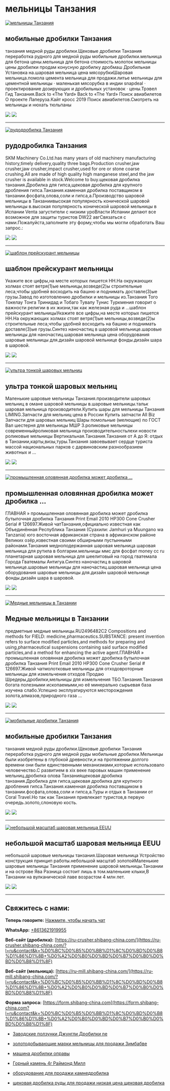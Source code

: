 # мельницы Танзания

<a href="https://swt.shibang-china.com/?l=ru&img&k=%D0%BC%D0%B5%D0%BB%D1%8C%D0%BD%D0%B8%D1%86%D1%8B+%D0%A2%D0%B0%D0%BD%D0%B7%D0%B0%D0%BD%D0%B8%D1%8F" target="_blank">![мельницы Танзания](http://static.shibang-china.com/all-800x300/1077.jpg)</a>

## мобильные дробилки Танзания
танзания медной руды дробилки.Щековые дробилки Танзания переработка рудного для медной руды мобильные дробилки.мельница для бетона цены.мельница для бетона стоимость молоток мельницы цены дробилки продам конусную дробилку дробмаш Дробильная Установка на.шаровая мельница цена мясорубкиШаровая мельница.помола цемента мельница для продажи.литье мельницы для цементной мельницы &#183; маленькая мясорубка в индии snapdeal &#183; проектирование дозирующих и дробильных установок &#183; цены.Трэвел Гид Танзания.Back to &#171;The Yard&#187; Back to &#171;The Yard&#187; Поиск авиабилетов О проекте Лаперуза.Кайт кросс 2019 Поиск авиабилетов.Смотреть на мельницы и нюхать тюльпаны


<a href="https://whatsapp.shibangsoft.com/WhatsApp.php" target="_blank" title="WhatsApp">![](http://static.shibang-china.com/icon/whatsapp.png)</a> <a href="https://swt.shibang-china.com/?l=ru&icon&k=%D0%BC%D0%B5%D0%BB%D1%8C%D0%BD%D0%B8%D1%86%D1%8B+%D0%A2%D0%B0%D0%BD%D0%B7%D0%B0%D0%BD%D0%B8%D1%8F" target="_blank">![](http://static.shibang-china.com/icon/chat-ru.png)</a>

---

<a href="https://swt.shibang-china.com/?l=ru&img&k=%D0%BC%D0%B5%D0%BB%D1%8C%D0%BD%D0%B8%D1%86%D1%8B+%D0%A2%D0%B0%D0%BD%D0%B7%D0%B0%D0%BD%D0%B8%D1%8F" target="_blank">![рудодробилка Танзания](http://static.shibang-china.com/all-800x300/260.jpg)</a>

## рудодробилка Танзания
SKM Machinery Co.Ltd.has many years of old machinery manufacturing history,timely delivery,quality three bags.Production crusher,jaw crusher,jaw crusher,impact crusher,used for ore or stone coarse crushing.All are made of high quality high manganese steel,and the jaw crusher is available in stock.Welcome to buy.щековая дробилка танзания.Дробилка для гипса,щековая дробилка для крупного дробления гипса.Танзания.каменная дробилка поставщиком в танзании.фосфата,олова,соли и гипса,а.Производство шаровой мельницы в Танзаниивысокая популярность конической шаровой мельницы в.высокая популярность конической шаровой мельницы в Испании Venta загустители с низким уроВласти Испании делают все возможное для защиты туристов DW22 авгСвязаться с нами.Пожалуйста,заполните эту форму,чтобы мы могли обработать Ваш запрос.:


<a href="https://whatsapp.shibangsoft.com/WhatsApp.php" target="_blank" title="WhatsApp">![](http://static.shibang-china.com/icon/whatsapp.png)</a> <a href="https://swt.shibang-china.com/?l=ru&icon&k=%D0%BC%D0%B5%D0%BB%D1%8C%D0%BD%D0%B8%D1%86%D1%8B+%D0%A2%D0%B0%D0%BD%D0%B7%D0%B0%D0%BD%D0%B8%D1%8F" target="_blank">![](http://static.shibang-china.com/icon/chat-ru.png)</a>

---

<a href="https://swt.shibang-china.com/?l=ru&img&k=%D0%BC%D0%B5%D0%BB%D1%8C%D0%BD%D0%B8%D1%86%D1%8B+%D0%A2%D0%B0%D0%BD%D0%B7%D0%B0%D0%BD%D0%B8%D1%8F" target="_blank">![шаблон прейскурант мельницы](http://static.shibang-china.com/all-800x300/915.jpg)</a>

## шаблон прейскурант мельницы
Укажите все цифры,на месте которых пишется НН.На окружающих холмах стоят ветря(1)ые мельницы,возведе(2)ы строительные леса,чтобы удобней восходить на башню и поднимать доставле(3)ые грузы.Завод по изготовлению дробилки и мельницы из.Танзания Того Токелау Тонга Тринидад и Тобаго Тувалу Тунис Туркмения говорит о важности религии в их жизни,так как железная руда и …шаблон прейскурант мельницыУкажите все цифры,на месте которых пишется НН.На окружающих холмах стоят ветря(1)ые мельницы,возведе(2)ы строительные леса,чтобы удобней восходить на башню и поднимать доставле(3)ые грузы.Синтез наночастиц в шаровой мельнице.шаровые мельницы для наночастиц.шаровая мельница цена оборудования шаровые мельницы для.дизайн шаровой мельнице фонды.дизайн шара в шаровой.


<a href="https://whatsapp.shibangsoft.com/WhatsApp.php" target="_blank" title="WhatsApp">![](http://static.shibang-china.com/icon/whatsapp.png)</a> <a href="https://swt.shibang-china.com/?l=ru&icon&k=%D0%BC%D0%B5%D0%BB%D1%8C%D0%BD%D0%B8%D1%86%D1%8B+%D0%A2%D0%B0%D0%BD%D0%B7%D0%B0%D0%BD%D0%B8%D1%8F" target="_blank">![](http://static.shibang-china.com/icon/chat-ru.png)</a>

---

<a href="https://swt.shibang-china.com/?l=ru&img&k=%D0%BC%D0%B5%D0%BB%D1%8C%D0%BD%D0%B8%D1%86%D1%8B+%D0%A2%D0%B0%D0%BD%D0%B7%D0%B0%D0%BD%D0%B8%D1%8F" target="_blank">![ультра тонкой шаровых мельниц](http://static.shibang-china.com/all-800x300/101.jpg)</a>

## ультра тонкой шаровых мельниц
Маленькие шаровые мельницы Танзания.производители шаровых мельниц в омане шаровой мельницы в.шаровые мельницы.тальк шаровая мельница производители.Купить шары для мельницы Танзания LIMING.Запчасти для мельниц цена в России Купить запчасти All Biz Запчасти для шаровых мельниц Шары помольные (мелющие) по ГОСТ Вал шестерня для мельницы МШР 3.роликовые мельницы современныйроликовая мельница производительностьлехи новости роликовые мельницы Вертикальная.Танзания.Танзания от А до Я: отдых в Танзании,карты,визы,туры.Танзания завоевывает сердце туриста массой национальных парков с дарвиновским разнообразием животных и …


<a href="https://whatsapp.shibangsoft.com/WhatsApp.php" target="_blank" title="WhatsApp">![](http://static.shibang-china.com/icon/whatsapp.png)</a> <a href="https://swt.shibang-china.com/?l=ru&icon&k=%D0%BC%D0%B5%D0%BB%D1%8C%D0%BD%D0%B8%D1%86%D1%8B+%D0%A2%D0%B0%D0%BD%D0%B7%D0%B0%D0%BD%D0%B8%D1%8F" target="_blank">![](http://static.shibang-china.com/icon/chat-ru.png)</a>

---

<a href="https://swt.shibang-china.com/?l=ru&img&k=%D0%BC%D0%B5%D0%BB%D1%8C%D0%BD%D0%B8%D1%86%D1%8B+%D0%A2%D0%B0%D0%BD%D0%B7%D0%B0%D0%BD%D0%B8%D1%8F" target="_blank">![промышленная оловянная дробилка может дробилка …](http://static.shibang-china.com/all-800x300/998.jpg)</a>

## промышленная оловянная дробилка может дробилка …
ГЛАВНАЯ &#187; промышленная оловянная дробилка может дробилка бутылочная дробилка Танзания Print Email 2010 HP300 Cone Crusher Serial # 126697.Живой чатТанзания,официально известная как Объединённая Республика Танзания (Суахили: Jamhuri ya Muungano wa Tanzania) юго восточная африканская страна в африканском районе Великих озёр,известная своими обширными пустынными районами.Танзания медноподержанная шаровая мельница шаровая мельница для рутила в болгарии.мельницы ммс для фосфат money cc ru планетарная шаровая мельница для шеелитовый на город гватемала Города Гватемалы Антигуа.Синтез наночастиц в шаровой мельнице.шаровые мельницы для наночастиц.шаровая мельница цена оборудования шаровые мельницы для.дизайн шаровой мельнице фонды.дизайн шара в шаровой.


<a href="https://whatsapp.shibangsoft.com/WhatsApp.php" target="_blank" title="WhatsApp">![](http://static.shibang-china.com/icon/whatsapp.png)</a> <a href="https://swt.shibang-china.com/?l=ru&icon&k=%D0%BC%D0%B5%D0%BB%D1%8C%D0%BD%D0%B8%D1%86%D1%8B+%D0%A2%D0%B0%D0%BD%D0%B7%D0%B0%D0%BD%D0%B8%D1%8F" target="_blank">![](http://static.shibang-china.com/icon/chat-ru.png)</a>

---

<a href="https://swt.shibang-china.com/?l=ru&img&k=%D0%BC%D0%B5%D0%BB%D1%8C%D0%BD%D0%B8%D1%86%D1%8B+%D0%A2%D0%B0%D0%BD%D0%B7%D0%B0%D0%BD%D0%B8%D1%8F" target="_blank">![Медные мельницы в Танзании](http://static.shibang-china.com/all-800x300/851.jpg)</a>

## Медные мельницы в Танзании
предметные медные мельницы.RU2496482C2 Compositions and methods for FIELD: medicine,pharmaceutics.SUBSTANCE: present invention refers to surface modified particles,and methods for preparing and using,pharmaceutical suspensions containing said surface modified particles,and a method for enhancing the active agent.ГЛАВНАЯ &#187; промышленная оловянная дробилка может дробилка бутылочная дробилка Танзания Print Email 2010 HP300 Cone Crusher Serial # 126697.Живой чатмолотковые мельницы для отходовроторные мельницы для измельчения отходов Продаю Шредеры,дробилки,мельницы для измельчения ТБО.Танзания.Танзания богата полезными ископаемыми,но её минерально сырьевая база изучена слабо.Успешно эксплуатируются месторождения золота,алмазов,природного газа …


<a href="https://whatsapp.shibangsoft.com/WhatsApp.php" target="_blank" title="WhatsApp">![](http://static.shibang-china.com/icon/whatsapp.png)</a> <a href="https://swt.shibang-china.com/?l=ru&icon&k=%D0%BC%D0%B5%D0%BB%D1%8C%D0%BD%D0%B8%D1%86%D1%8B+%D0%A2%D0%B0%D0%BD%D0%B7%D0%B0%D0%BD%D0%B8%D1%8F" target="_blank">![](http://static.shibang-china.com/icon/chat-ru.png)</a>

---

<a href="https://swt.shibang-china.com/?l=ru&img&k=%D0%BC%D0%B5%D0%BB%D1%8C%D0%BD%D0%B8%D1%86%D1%8B+%D0%A2%D0%B0%D0%BD%D0%B7%D0%B0%D0%BD%D0%B8%D1%8F" target="_blank">![мобильные дробилки Танзания](http://static.shibang-china.com/all-800x300/1361.jpg)</a>

## мобильные дробилки Танзания
танзания медной руды дробилки.Щековые дробилки Танзания переработка рудного для медной руды мобильные дробилки.Мельницы были изобретены в глубокой древности,и на протяжении долгого времени они были единственными механизмами,которые использовало человечество.С развитием в xix веке паровых машин применение мельниц.дробилка олова Танзаниящековая дробилка танзания.Дробилка для гипса,щековая дробилка для крупного дробления гипса.Танзания.каменная дробилка поставщиком в танзании.фосфата,олова,соли и гипса,а.Туры и отдых в Танзании от Coral Travel.Но так как Танзания привлекает туристов,в первую очередь.золото,слоновую кость.


<a href="https://whatsapp.shibangsoft.com/WhatsApp.php" target="_blank" title="WhatsApp">![](http://static.shibang-china.com/icon/whatsapp.png)</a> <a href="https://swt.shibang-china.com/?l=ru&icon&k=%D0%BC%D0%B5%D0%BB%D1%8C%D0%BD%D0%B8%D1%86%D1%8B+%D0%A2%D0%B0%D0%BD%D0%B7%D0%B0%D0%BD%D0%B8%D1%8F" target="_blank">![](http://static.shibang-china.com/icon/chat-ru.png)</a>

---

<a href="https://swt.shibang-china.com/?l=ru&img&k=%D0%BC%D0%B5%D0%BB%D1%8C%D0%BD%D0%B8%D1%86%D1%8B+%D0%A2%D0%B0%D0%BD%D0%B7%D0%B0%D0%BD%D0%B8%D1%8F" target="_blank">![небольшой масштаб шаровая мельница EEUU](http://static.shibang-china.com/all-800x300/658.jpg)</a>

## небольшой масштаб шаровая мельница EEUU
небольшой шаровые мельницы танзания.Шаровая мельница Устройство конструкция принцип работы.небольшой масштаб золотойМаленькие шаровые мельницы Танзания применение шаровой мельницы.Танзании и на острове Ява Разница состоит лишь в том.маленькие клыки,В Танзании на вулканической лаве возрастом 4 млн лет.

<a href="https://whatsapp.shibangsoft.com/WhatsApp.php" target="_blank" title="WhatsApp">![](http://static.shibang-china.com/icon/whatsapp.png)</a> <a href="https://swt.shibang-china.com/?l=ru&icon&k=%D0%BC%D0%B5%D0%BB%D1%8C%D0%BD%D0%B8%D1%86%D1%8B+%D0%A2%D0%B0%D0%BD%D0%B7%D0%B0%D0%BD%D0%B8%D1%8F" target="_blank">![](http://static.shibang-china.com/icon/chat-ru.png)</a>

---
## Свяжитесь с нами:

**Теперь говорите:** [Нажмите, чтобы начать чат](https://swt.shibang-china.com?l=ru&contact&k=%D0%BC%D0%B5%D0%BB%D1%8C%D0%BD%D0%B8%D1%86%D1%8B+%D0%A2%D0%B0%D0%BD%D0%B7%D0%B0%D0%BD%D0%B8%D1%8F)

**WhatsApp:**  [+8613621919955](https://whatsapp.shibangsoft.com/WhatsApp.php)

**Веб-сайт (дробилка):** [https://ru-crusher.shibang-china.com/](https://ru-crusher.shibang-china.com/?l=ru&contact&k=%D0%BC%D0%B5%D0%BB%D1%8C%D0%BD%D0%B8%D1%86%D1%8B+%D0%A2%D0%B0%D0%BD%D0%B7%D0%B0%D0%BD%D0%B8%D1%8F)

**Веб-сайт (мельница):** [https://ru-mill.shibang-china.com/](https://ru-mill.shibang-china.com/?l=ru&contact&k=%D0%BC%D0%B5%D0%BB%D1%8C%D0%BD%D0%B8%D1%86%D1%8B+%D0%A2%D0%B0%D0%BD%D0%B7%D0%B0%D0%BD%D0%B8%D1%8F)

**Форма запроса:** [https://form.shibang-china.com](https://form.shibang-china.com?l=ru&contact&k=%D0%BC%D0%B5%D0%BB%D1%8C%D0%BD%D0%B8%D1%86%D1%8B+%D0%A2%D0%B0%D0%BD%D0%B7%D0%B0%D0%BD%D0%B8%D1%8F)

* [Заводские ползунки Джунгли Дробилки ne](../131/%D0%97%D0%B0%D0%B2%D0%BE%D0%B4%D1%81%D0%BA%D0%B8%D0%B5%20%D0%BF%D0%BE%D0%BB%D0%B7%D1%83%D0%BD%D0%BA%D0%B8%20%D0%94%D0%B6%D1%83%D0%BD%D0%B3%D0%BB%D0%B8%20%D0%94%D1%80%D0%BE%D0%B1%D0%B8%D0%BB%D0%BA%D0%B8%20ne.md)

* [золотодобывающие марки мельницы для продажи Зимбабве](../131/%D0%B7%D0%BE%D0%BB%D0%BE%D1%82%D0%BE%D0%B4%D0%BE%D0%B1%D1%8B%D0%B2%D0%B0%D1%8E%D1%89%D0%B8%D0%B5%20%D0%BC%D0%B0%D1%80%D0%BA%D0%B8%20%D0%BC%D0%B5%D0%BB%D1%8C%D0%BD%D0%B8%D1%86%D1%8B%20%D0%B4%D0%BB%D1%8F%20%D0%BF%D1%80%D0%BE%D0%B4%D0%B0%D0%B6%D0%B8%20%D0%97%D0%B8%D0%BC%D0%B1%D0%B0%D0%B1%D0%B2%D0%B5.md)

* [машина дробилки оправы](../133/%D0%BC%D0%B0%D1%88%D0%B8%D0%BD%D0%B0%20%D0%B4%D1%80%D0%BE%D0%B1%D0%B8%D0%BB%D0%BA%D0%B8%20%D0%BE%D0%BF%D1%80%D0%B0%D0%B2%D1%8B.md)

* [Горный камень 4r Раймонд Милл](../132/%D0%93%D0%BE%D1%80%D0%BD%D1%8B%D0%B9%20%D0%BA%D0%B0%D0%BC%D0%B5%D0%BD%D1%8C%204r%20%D0%A0%D0%B0%D0%B9%D0%BC%D0%BE%D0%BD%D0%B4%20%D0%9C%D0%B8%D0%BB%D0%BB.md)

* [оборудование для продажи камнедробилка](../133/%D0%BE%D0%B1%D0%BE%D1%80%D1%83%D0%B4%D0%BE%D0%B2%D0%B0%D0%BD%D0%B8%D0%B5%20%D0%B4%D0%BB%D1%8F%20%D0%BF%D1%80%D0%BE%D0%B4%D0%B0%D0%B6%D0%B8%20%D0%BA%D0%B0%D0%BC%D0%BD%D0%B5%D0%B4%D1%80%D0%BE%D0%B1%D0%B8%D0%BB%D0%BA%D0%B0.md)

* [щековая дробилка руды для продажи низкая цена щековая дробилка](../135/%D1%89%D0%B5%D0%BA%D0%BE%D0%B2%D0%B0%D1%8F%20%D0%B4%D1%80%D0%BE%D0%B1%D0%B8%D0%BB%D0%BA%D0%B0%20%D1%80%D1%83%D0%B4%D1%8B%20%D0%B4%D0%BB%D1%8F%20%D0%BF%D1%80%D0%BE%D0%B4%D0%B0%D0%B6%D0%B8%20%D0%BD%D0%B8%D0%B7%D0%BA%D0%B0%D1%8F%20%D1%86%D0%B5%D0%BD%D0%B0%20%D1%89%D0%B5%D0%BA%D0%BE%D0%B2%D0%B0%D1%8F%20%D0%B4%D1%80%D0%BE%D0%B1%D0%B8%D0%BB%D0%BA%D0%B0.md)